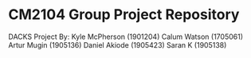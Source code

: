 # CM2104 Group Project Repository
DACKS Project By:
Kyle McPherson (1901204)
Calum Watson (1705061)
Artur Mugin (1905136)
Daniel Akiode (1905423)
Saran K (1905138)
